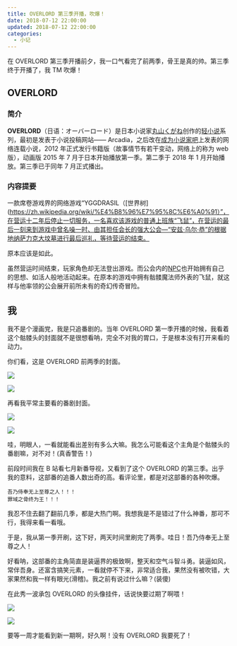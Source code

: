 ```yaml
---
title: OVERLORD 第三季开播，吹爆！
date: 2018-07-12 22:00:00
updated: 2018-07-12 22:00:00
categories:
  - 小记
---
```


在 OVERLORD 第三季开播前夕，我一口气看完了前两季，骨王是真的帅。第三季终于开播了，我 TM 吹爆！

<!--more-->

## OVERLORD

### 简介

**OVERLORD**（日语：オーバーロード）是日本小说家[丸山くがね](https://zh.wikipedia.org/w/index.php?title=%E4%B8%B8%E5%B1%B1%E3%81%8F%E3%81%8C%E3%81%AD&action=edit&redlink=1)创作的[轻小说](https://zh.wikipedia.org/wiki/%E8%BC%95%E5%B0%8F%E8%AA%AA)系列，最初是发表于小说投稿网站—— Arcadia，之后改在[成为小说家吧](https://zh.wikipedia.org/wiki/%E6%88%90%E7%82%BA%E5%B0%8F%E8%AA%AA%E5%AE%B6%E5%90%A7)上发表的网络连载小说，2012 年正式发行书籍版（故事情节有若干变动，网络上的称为 web 版），动画版 2015 年 7 月于日本开始播放第一季。第二季于 2018 年 1 月开始播放。第三季已于同年 7 月正式播出。

### 内容提要

一款席卷游戏界的网络游戏“YGGDRASIL（[世界树](https://zh.wikipedia.org/wiki/%E4%B8%96%E7%95%8C%E6%A0%91）”，在营运十二年后停止一切服务，一名喜欢该游戏的普通上班族“飞鼠”，在营运的最后一刻来到游戏中曾名噪一时、由其担任会长的强大公会—“安兹·乌尔·恭”的根据地纳萨力克大坟墓进行最后巡礼，等待营运的结束。

原本应该是如此。

虽然营运时间结束，玩家角色却无法登出游戏。而公会内的[NPC](https://zh.wikipedia.org/wiki/NPC)也开始拥有自己的思想、如活人般地活动起来。在原本的游戏中拥有骷髅魔法师外表的飞鼠，就这样与他率领的公会展开前所未有的奇幻传奇冒险。

## 我

我不是个漫画党，我是只追番剧的。当年 OVERLORD 第一季开播的时候，我看着这个骷髅头的封面就不是很想看呐，完全不对我的胃口，于是根本没有打开来看的动力。

你们看，这是 OVERLORD 前两季的封面。

![](https://img.iszy.xyz/20190318215422.png)

![](https://img.iszy.xyz/20190318215433.png)

再看我平常主要看的番剧封面。

![](https://img.iszy.xyz/20190318215445.png)

![](https://img.iszy.xyz/20190318215457.png)

哇，明眼人，一看就能看出差别有多么大嘛。我怎么可能看这个主角是个骷髅头的番剧嘛，对不对！(真香警告！)

前段时间我在 B 站看七月新番导视，又看到了这个 OVERLORD 的第三季。出乎我的意料，这部番的追番人数出奇的高。看评论里，都是对这部番的各种吹爆。

```
吾乃侍奉无上至尊之人！！！
罪域之骨终为王！！！
```

我忍不住去翻了翻前几季，都是大热门啊。我想我是不是错过了什么神番，那可不行，我得来看一看哦。

于是，我从第一季开刷，这下好，两天时间里刷完了两季。哇日！吾乃侍奉无上至尊之人！

好看呐，这部番的主角简直是装逼界的极致啊，整天和空气斗智斗勇。装逼如风，常伴吾身。还富含搞笑元素，一看就停不下来，非常适合我，果然没有被吹错，大家果然和我一样有眼光(滑稽)。我之前有说过什么嘛？(装傻)

在此秀一波承包 OVERLORD 的头像挂件，话说快要过期了啊喂！

![](https://img.iszy.xyz/20190318215532.png)

![](https://img.iszy.xyz/20190318215548.png)

要等一周才能看到新一期啊，好久啊！没有 OVERLORD 我要死了！
